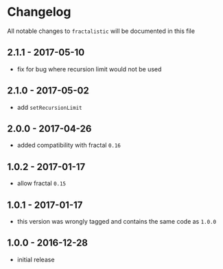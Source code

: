 # Changelog

All notable changes to `fractalistic` will be documented in this file

## 2.1.1 - 2017-05-10

- fix for bug where recursion limit would not be used

## 2.1.0 - 2017-05-02

- add `setRecursionLimit`

## 2.0.0 - 2017-04-26

- added compatibility with fractal `0.16`

## 1.0.2 - 2017-01-17

- allow fractal `0.15`

## 1.0.1 - 2017-01-17

- this version was wrongly tagged and contains the same code as `1.0.0`

## 1.0.0 - 2016-12-28

- initial release

